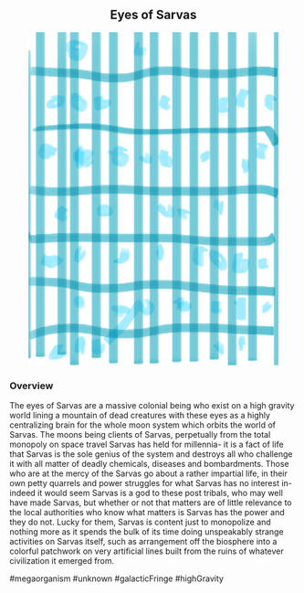 <h2 align="center">Eyes of Sarvas
</h2>
<p align="center">
<img src="https://github.com/Insculpo/Sandbox_Galaxy/blob/Galactic/Stellar_Abyss_Setting_Bible/Photo_Directory/Eyes_Of_Sarvas.png">
</p>

### Overview

The eyes of Sarvas are a massive colonial being who exist on a high gravity world lining a mountain of dead creatures with these eyes as a highly centralizing brain for the whole moon system which orbits the world of Sarvas.  The moons being clients of Sarvas, perpetually from the total monopoly on space travel Sarvas has held for millennia- it is a fact of life that Sarvas is the sole genius of the system and destroys all who challenge it with all matter of deadly chemicals, diseases and bombardments.  Those who are at the mercy of the Sarvas go about a rather impartial life, in their own petty quarrels and power struggles for what Sarvas has no interest in- indeed it would seem Sarvas is a god to these post tribals, who may well have made Sarvas, but whether or not that matters are of little relevance to the local authorities who know what matters is Sarvas has the power and they do not.  Lucky for them, Sarvas is content just to monopolize and nothing more as it spends the bulk of its time doing unspeakably strange activities on Sarvas itself, such as arrangement off the biosphere into a colorful patchwork on very artificial lines built from the ruins of whatever civilization it emerged from.

#megaorganism 
#unknown 
#galacticFringe 
#highGravity 